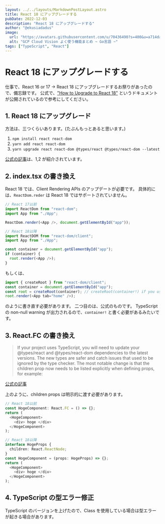 ```yaml
---
layout: ../../layouts/MarkdownPostLayout.astro
title: React 18 にアップグレードする
pubDate: 2022-12-03
description: "React 18 にアップグレードする"
author: "@ekusiadadus"
image:
  url: "https://avatars.githubusercontent.com/u/70436490?s=400&u=a714da7802c65046265c6848887eecddfc58b5c0&v=4"
  alt: "GCP Cloud Vision よく使う機能まとめ ~ Go言語 ~"
tags: ["TypeScript", "React"]
---
```


# React 18 にアップグレードする

仕事で、React 16 or 17 -> React 18 にアップグレードするお祭りがあったので、備忘録です。
公式で、["How to Upgrade to React 18"](https://reactjs.org/blog/2022/03/08/react-18-upgrade-guide.html) というドキュメントが公開されているので参考にしてください。

## 1. React 18 にアップグレード

方法は、三つくらいあります。(たぶんもっとあると思います。)

1. `npm install react react-dom`
1. `yarn add react react-dom`
1. `yarn upgrade react react-dom @types/react @types/react-dom --latest`

[公式の記事](https://reactjs.org/blog/2022/03/08/react-18-upgrade-guide.html)は、1,2 が紹介されています。

## 2. index.tsx の書き換え

React 18 では、Client Rendering APIs のアップデートが必要です。
具体的には、`ReactDom.reder` は React 18 ではサポートされていません。

```typescript
// React 17以前
import ReactDom from "react-dom";
import App from "./App";

ReactDom.render(<App />, document.getElementById("app"));
```

```typescript
// React 18以降
import ReactDOM from "react-dom/client";
import App from "./App";

const container = document.getElementById("app");
if (container) {
  root.render(<App />);
}
```

もしくは、

```typescript
import { createRoot } from "react-dom/client";
const container = document.getElementById("app");
const root = createRoot(container); // createRoot(container!) if you use TypeScript
root.render(<App tab="home" />);
```

のように書き直す必要があります。
二つ目のは、公式のものです。
TypeScript の non-null warning が出力されるので、`container!` と書く必要があるみたいです。

## 3. React.FC の書き換え

> If your project uses TypeScript, you will need to update your @types/react and @types/react-dom dependencies to the latest versions. The new types are safer and catch issues that used to be ignored by the type checker. The most notable change is that the children prop now needs to be listed explicitly when defining props, for example:

[公式の記事](https://reactjs.org/blog/2022/03/08/react-18-upgrade-guide.html)

上のように、children props は明示的に渡す必要があります。

```typescript
// React 18以前
const HogeComponent: React.FC = () => {};
return (
  <HogeComponent>
    <div> hoge </div>
  </HogeComponent>
);
```

```typescript
// React 18以降
interface HogeProps {
  children: React.ReactNode;
}
const HogeComponent = (props: HogeProps) => {};
return (
  <HogeComponent>
    <div> hoge </div>
  </HogeComponent>
);
```

## 4. TypeScript の型エラー修正

TypeScript のバージョンを上げたので、Class を使用している場合は型エラーが起きる場合があります。
